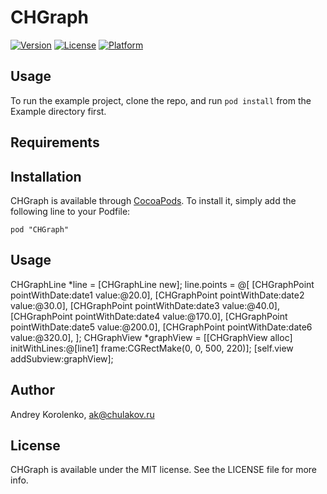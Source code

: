 # CHGraph

[![Version](https://img.shields.io/cocoapods/v/CHGraph.svg?style=flat)](http://cocoadocs.org/docsets/CHGraph)
[![License](https://img.shields.io/cocoapods/l/CHGraph.svg?style=flat)](http://cocoadocs.org/docsets/CHGraph)
[![Platform](https://img.shields.io/cocoapods/p/CHGraph.svg?style=flat)](http://cocoadocs.org/docsets/CHGraph)

## Usage

To run the example project, clone the repo, and run `pod install` from the Example directory first.

## Requirements

## Installation

CHGraph is available through [CocoaPods](http://cocoapods.org). To install
it, simply add the following line to your Podfile:

    pod "CHGraph"

## Usage

CHGraphLine *line = [CHGraphLine new];
line.points = @[
                     [CHGraphPoint pointWithDate:date1 value:@20.0],
                     [CHGraphPoint pointWithDate:date2 value:@30.0],
                     [CHGraphPoint pointWithDate:date3 value:@40.0],
                     [CHGraphPoint pointWithDate:date4 value:@170.0],
                     [CHGraphPoint pointWithDate:date5 value:@200.0],
                     [CHGraphPoint pointWithDate:date6 value:@320.0],
                     ];
CHGraphView *graphView = [[CHGraphView alloc] initWithLines:@[line1] frame:CGRectMake(0, 0, 500, 220)];
[self.view addSubview:graphView];

## Author

Andrey Korolenko, ak@chulakov.ru

## License

CHGraph is available under the MIT license. See the LICENSE file for more info.

